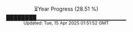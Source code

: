 <p align="center">
⏳Year Progress (28.51 %) <br>
████████▁▁▁▁▁▁▁▁▁▁▁▁▁▁▁▁▁▁▁▁▁▁ <br>
<sub>Updated: Tue, 15 Apr 2025 01:51:52 GMT</sub>
</p>

